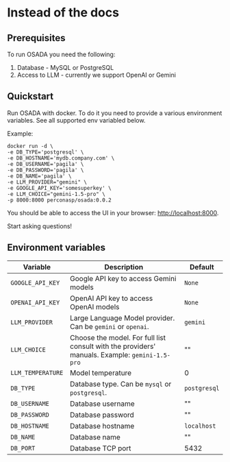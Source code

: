 # Instead of the docs

## Prerequisites 

To run OSADA you need the following:
1. Database - MySQL or PostgreSQL
2. Access to LLM - currently we support OpenAI or Gemini

## Quickstart

Run OSADA with docker. To do it you need to provide a various environment variables. See all supported env variabled below.

Example:
```
docker run -d \
-e DB_TYPE='postgresql' \
-e DB_HOSTNAME='mydb.company.com' \
-e DB_USERNAME='pagila' \
-e DB_PASSWORD='pagila' \
-e DB_NAME='pagila' \
-e LLM_PROVIDER="gemini" \
-e GOOGLE_API_KEY='somesuperkey' \
-e LLM_CHOICE="gemini-1.5-pro" \
-p 8000:8000 perconasp/osada:0.0.2
```

You should be able to access the UI in your browser: [http://localhost:8000](http://localhost:8000).

Start asking questions!

## Environment variables

| Variable          | Description                                                                                    | Default      |
|-------------------|------------------------------------------------------------------------------------------------|--------------|
| `GOOGLE_API_KEY`  | Google API key to access Gemini models                                                         | `None`       |
| `OPENAI_API_KEY`  | OpenAI API key to access OpenAI models                                                         | `None`       |
| `LLM_PROVIDER`    | Large Language Model provider. Can be `gemini` or `openai`.                                    | `gemini`     |
| `LLM_CHOICE`      | Choose the model. For full list consult with the providers' manuals. Example: `gemini-1.5-pro` | ""           |
| `LLM_TEMPERATURE` | Model temperature                                                                              | 0            |
| `DB_TYPE`         | Database type. Can be `mysql` or `postgresql`.                                                 | `postgresql` |
| `DB_USERNAME`     | Database username                                                                              | ""           |
| `DB_PASSWORD`     | Database password                                                                              | ""           |
| `DB_HOSTNAME`     | Database hostname                                                                              | `localhost`  |
| `DB_NAME`         | Database name                                                                                  | ""           |
| `DB_PORT`         | Database TCP port                                                                              | 5432         |
